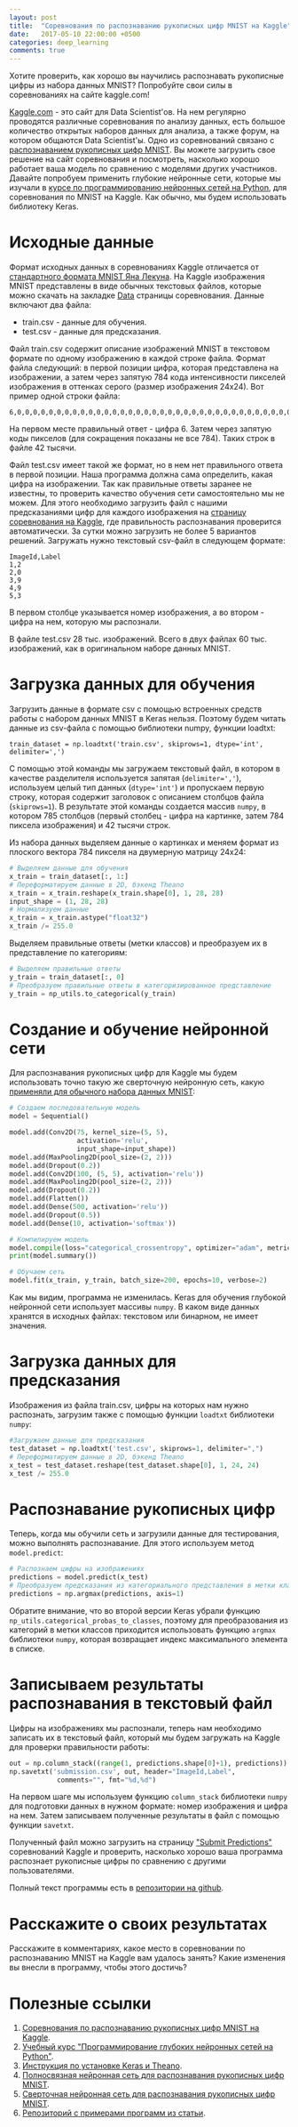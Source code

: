 ```yaml
---
layout: post
title:  "Соревнования по распознаванию рукописных цифр MNIST на Kaggle"
date:   2017-05-10 22:00:00 +0500
categories: deep_learning
comments: true
---
```

Хотите проверить, как хорошо вы научились распознавать рукописные цифры из набора данных MNIST? Попробуйте свои силы в соревнованиях на сайте kaggle.com!

[Kaggle.com](https://kaggle.com) - это сайт для Data Scientist'ов. На нем регулярно проводятся различные соревнования по анализу данных, есть большое количество открытых наборов данных для анализа, а также форум, на котором общаются Data Scientist'ы. Одно из соревнований связано с [распознаванием рукописных цифр MNIST](https://www.kaggle.com/c/digit-recognizer). Вы можете загрузить свое решение на сайт соревнования и посмотреть, насколько хорошо работает ваша модель по сравнению с моделями других участников. Давайте попробуем применить глубокие нейронные сети, которые мы изучали в [курсе по программированию нейронных сетей на Python](/courses/nnpython), для соревнования по MNIST на Kaggle. Как обычно, мы будем использовать библиотеку Keras.

<!--more-->

# Исходные данные

Формат исходных данных в соревнованиях Kaggle отличается от [стандартного формата MNIST Яна Лекуна](http://yann.lecun.com/exdb/mnist/). На Kaggle изображения MNIST представлены в виде обычных текстовых файлов, которые можно скачать на закладке [Data](https://www.kaggle.com/c/digit-recognizer/data) страницы соревнования. Данные включают два файла:

- train.csv - данные для обучения.
- test.csv - данные для предсказания.

Файл train.csv содержит описание изображений MNIST в текстовом формате по одному изображению в каждой строке файла. Формат файла следующий: в первой позиции цифра, которая представлена на изображении, а затем через запятую 784 кода интенсивности пикселей изображения в оттенках серого (размер изображения 24х24). Вот пример одной строки файла:
  
    6,0,0,0,0,0,0,0,0,0,0,0,0,0,0,0,0,0,0,0,0,0,0,0,0,0,0,0,0,0,0,0,0,0,0,0,0,0,0,0,0,0,13,181,84,0,0,0,0,0,0,0,0,0,0,0,0,0,0,0,0,0,0,0,0,0,0,0,0,16,166,254,177,...

На первом месте правильный ответ - цифра 6. Затем через запятую коды пикселов (для сокращения показаны не все 784). Таких строк в файле 42 тысячи.

Файл test.csv имеет такой же формат, но в нем нет правильного ответа в первой позиции. Наша программа должна сама определить, какая цифра на изображении. Так как правильные ответы заранее не известны, то проверить качество обучения сети самостоятельно мы не можем. Для этого необходимо загрузить файл с нашими предсказаниями цифр для каждого изображения на [страницу соревнования на Kaggle](https://www.kaggle.com/c/digit-recognizer/submit), где правильность распознавания проверится автоматически. За сутки можно загрузить не более 5 вариантов решений. Загружать нужно текстовый csv-файл в следующем формате:

    ImageId,Label
    1,2
    2,0
    3,9
    4,9
    5,3

В первом столбце указывается номер изображения, а во втором - цифра на нем, которую мы распознали.  

В файле test.csv 28 тыс. изображений. Всего в двух файлах 60 тыс. изображений, как в оригинальном наборе данных MNIST.

# Загрузка данных для обучения

Загрузить данные в формате csv с помощью встроенных средств работы с набором данных MNIST в Keras нельзя. Поэтому будем читать данные из csv-файла с помощью библиотеки numpy, функции loadtxt:

    train_dataset = np.loadtxt('train.csv', skiprows=1, dtype='int', delimiter=',')

С помощью этой команды мы загружаем текстовый файл, в котором в качестве разделителя используется запятая (`delimiter=','`), используем целый тип данных (`dtype='int'`) и пропускаем первую строку, которая содержит заголовок с описанием столбцов файла (`skiprows=1`). В результате этой команды создается массив `numpy`, в котором 785 столбцов (первый столбец - цифра на картинке, затем 784 пиксела изображения) и 42 тысячи строк.

Из набора данных выделяем данные о картинках и меняем формат из плоского вектора 784 пикселя на двумерную матрицу 24х24:

```python
# Выделяем данные для обучения
x_train = train_dataset[:, 1:]
# Переформатируем данные в 2D, бэкенд Theano
x_train = x_train.reshape(x_train.shape[0], 1, 28, 28)
input_shape = (1, 28, 28)
# Нормализуем данные
x_train = x_train.astype("float32")
x_train /= 255.0
```

Выделяем правильные ответы (метки классов) и преобразуем их в представление по категориям:

```python
# Выделяем правильные ответы
y_train = train_dataset[:, 0]
# Преобразуем правильные ответы в категоризированное представление
y_train = np_utils.to_categorical(y_train)
```

# Создание и обучение нейронной сети

Для распознавания рукописных цифр для Kaggle мы будем использовать точно такую же сверточную нейронную сеть, какую [применяли для обычного набора данных MNIST](/deep_learning/2017/05/08/CNN-for-MNIST.html):

```python
# Создаем последовательную модель
model = Sequential()

model.add(Conv2D(75, kernel_size=(5, 5),
                 activation='relu',
                 input_shape=input_shape))
model.add(MaxPooling2D(pool_size=(2, 2)))
model.add(Dropout(0.2))
model.add(Conv2D(100, (5, 5), activation='relu'))
model.add(MaxPooling2D(pool_size=(2, 2)))
model.add(Dropout(0.2))
model.add(Flatten())
model.add(Dense(500, activation='relu'))
model.add(Dropout(0.5))
model.add(Dense(10, activation='softmax'))

# Компилируем модель
model.compile(loss="categorical_crossentropy", optimizer="adam", metrics=["accuracy"])
print(model.summary())

# Обучаем сеть
model.fit(x_train, y_train, batch_size=200, epochs=10, verbose=2)
```

Как мы видим, программа не изменилась. Keras для обучения глубокой нейронной сети использует массивы `numpy`. В каком виде данных хранятся в исходных файлах: текстовом или бинарном, не имеет значения. 

# Загрузка данных для предсказания

Изображения из файла train.csv, цифры на которых нам нужно распознать, загрузим также с помощью функции `loadtxt` библиотеки `numpy`:

```python
#Загружаем данные для предсказания
test_dataset = np.loadtxt('test.csv', skiprows=1, delimiter=",")
# Переформатируем данные в 2D, бэкенд Theano
x_test = test_dataset.reshape(test_dataset.shape[0], 1, 24, 24)
x_test /= 255.0
```

# Распознавание рукописных цифр

Теперь, когда мы обучили сеть и загрузили данные для тестирования, можно выполнять распознавание. Для этого используем метод `model.predict`:

```python
# Распознаем цифры на изображениях
predictions = model.predict(x_test)
# Преобразуем предсказания из категориального представления в метки классов
predictions = np.argmax(predictions, axis=1)
```

Обратите внимание, что во второй версии Keras убрали функцию `np_utils.categorical_probas_to_classes`, поэтому для преобразования из категорий в метки классов приходится использовать функцию `argmax` библиотеки `numpy`, которая возвращает индекс максимального элемента в списке.

# Записываем результаты распознавания в текстовый файл

Цифры на изображениях мы распознали, теперь нам необходимо записать их в текстовый файл, который мы будем загружать на Kaggle для проверки правильности работы:

```python
out = np.column_stack((range(1, predictions.shape[0]+1), predictions))
np.savetxt('submission.csv', out, header="ImageId,Label", 
            comments="", fmt="%d,%d")
```

На первом шаге мы используем функцию `column_stack` библиотеки `numpy` для подготовки данных в нужном формате: номер изображения и цифра на нем. Затем записываем полученные результаты в файл c помощью функции `savetxt`.

Полученный файл можно загрузить на страницу ["Submit Predictions"](https://www.kaggle.com/c/digit-recognizer/submit) соревнований Kaggle и проверить, насколько хорошо ваша программа распознает рукописные цифры по сравнению с другими пользователями.

Полный текст программы есть в [репозитории на github](https://github.com/sozykin/dlpython_course).

# Расскажите о своих результатах

Расскажите в комментариях, какое место в соревновании по распознаванию MNIST на Kaggle вам удалось занять? Какие изменения вы внесли в программу, чтобы этого достичь? 

# Полезные ссылки

1. [Соревнования по распознаванию рукописных цифр MNIST на Kaggle](https://www.kaggle.com/c/digit-recognizer).
2. [Учебный курс "Программирование глубоких нейронных сетей на Python"](/courses/nnpython).
3. [Инструкция по установке Keras и Theano](/deep_learning/2016/12/25/Keras-Installation.html).
3. [Полносвязная нейронная сеть для распознавания рукописных цифр MNIST](/courses/nnpython-lab1).
4. [Сверточная нейронная сеть для распознавания рукописных цифр MNIST](/deep_learning/2017/05/08/CNN-for-MNIST.html).
5. [Репозиторий с примерами программ из статьи](https://github.com/sozykin/dlpython_course).


